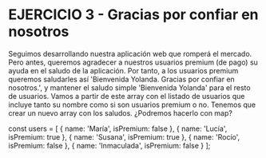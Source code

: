 # EJERCICIO 3 - Gracias por confiar en nosotros

Seguimos desarrollando nuestra aplicación web que romperá el mercado. Pero antes, queremos agradecer a nuestros usuarios premium (de pago) su ayuda en el saludo de la aplicación. Por tanto, a los usuarios premium queremos saludarles así 'Bienvenida Yolanda. Gracias por confiar en nosotros.', y mantener el saludo simple 'Bienvenida Yolanda' para el resto de usuarios.
Vamos a partir de este array con el listado de usuarios que incluye tanto su nombre como si son usuarios premium o no.
Tenemos que crear un nuevo array con los saludos. ¿Podremos hacerlo con map?

const users = [
{ name: 'María', isPremium: false },
{ name: 'Lucía', isPremium: true },
{ name: 'Susana', isPremium: true },
{ name: 'Rocío', isPremium: false },
{ name: 'Inmaculada', isPremium: false }
];
